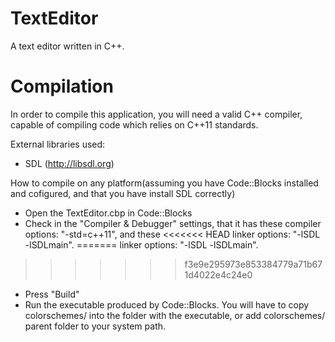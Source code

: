 TextEditor
==========

A text editor written in C++.


Compilation
===========

In order to compile this application, you will need a valid C++ compiler,
capable of compiling code which relies on C++11 standards.

External libraries used:
 - SDL (http://libsdl.org)

How to compile on any platform(assuming you have Code::Blocks installed
and cofigured, and that you have install SDL correctly)

- Open the TextEditor.cbp in Code::Blocks
- Check in the "Compiler & Debugger" settings, that it has these compiler options: "-std=c++11", and these 
<<<<<<< HEAD
	linker options: "-lSDL -lSDLmain".
=======
 	linker options: "-lSDL -lSDLmain".
>>>>>>> f3e9e295973e853384779a71b671d4022e4c24e0
- Press "Build"
- Run the executable produced by Code::Blocks. You will have to copy colorschemes/ into the folder with the executable,
	or add colorschemes/ parent folder to your system path.
